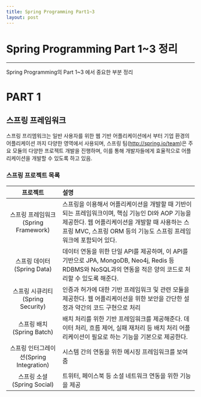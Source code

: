 ```yaml
---
title: Spring Programming Part1~3
layout: post
---
```

# Spring Programming Part 1~3 정리
---------------------------------------------------
Spring Programming의 Part 1~3 에서 중요한 부분 정리 

# PART 1

## 스프링 프레임워크
스프링 프리엠워크는 일반 사용자를 위한 웹 기반 어플리케이션에서 부터 기업 환경의 어플리케이션 까지 다양한 영역에서 사용되며, 스프링 팀(http://spring.io/team)은 주요 모듈의 다양한 프로젝트 개발을 진행하며, 이를 통해 개발자들에게 효율적으로 어플리케이션을 개발할 수 있도록 하고 있음.

### 스프링 프로젝트 목록

| 프로젝트 | 설명 |
| :---: | :--- |
| 스프링 프레임워크(Spring Framework) | 스프링을 이용해서 어플리케이션을 개발할 때 기반이 되는 프레임워크이며, 핵심 기능인 DI와 AOP 기능을 제공한다. 웹 어플리케이션을 개발할 때 사용하는 스프링 MVC, 스프링 ORM 등의 기능도 스프링 프레임워크에 포함되어 있다. |
| 스프링 데이터(Spring Data) | 데이터 연동을 위한 단일 API를 제공하며, 이 API를 기반으로 JPA, MongoDB, Neo4j, Redis 등 RDBMS와 NoSQL과의 연동을 적은 양의 코드로 처리할 수 있도록 해준다. |
| 스프링 시큐리티(Spring Security) | 인증과 허가에 대한 기반 프레임워크 및 관련 모듈을 제공한다. 웹 어플리케이션을 위한 보안을 간단한 설정과 약간의 코드 구현으로 처리 |
| 스프링 배치(Spring Batch) | 배치 처리를 위한 기반 프레임워크를 제공해준다. 데이터 처리, 흐름 제어, 실패 재처리 등 배치 처리 어플리케이션이 필요로 하는 기능을 기본으로 제공한다. |
| 스프링 인터그레이션(Spring Integration) | 시스템 간의 연동을 위한 메시징 프레임워크를 보여줌 |
| 스프링 소셜(Spring Social) | 트위터, 페이스북 등 소셜 네트워크 연동을 위한 기능을 제공|








